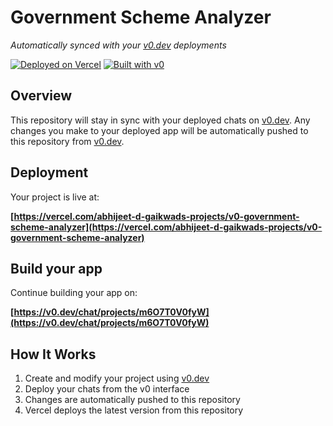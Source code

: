 # Government Scheme Analyzer

*Automatically synced with your [v0.dev](https://v0.dev) deployments*

[![Deployed on Vercel](https://img.shields.io/badge/Deployed%20on-Vercel-black?style=for-the-badge&logo=vercel)](https://vercel.com/abhijeet-d-gaikwads-projects/v0-government-scheme-analyzer)
[![Built with v0](https://img.shields.io/badge/Built%20with-v0.dev-black?style=for-the-badge)](https://v0.dev/chat/projects/m6O7T0V0fyW)

## Overview

This repository will stay in sync with your deployed chats on [v0.dev](https://v0.dev).
Any changes you make to your deployed app will be automatically pushed to this repository from [v0.dev](https://v0.dev).

## Deployment

Your project is live at:

**[https://vercel.com/abhijeet-d-gaikwads-projects/v0-government-scheme-analyzer](https://vercel.com/abhijeet-d-gaikwads-projects/v0-government-scheme-analyzer)**

## Build your app

Continue building your app on:

**[https://v0.dev/chat/projects/m6O7T0V0fyW](https://v0.dev/chat/projects/m6O7T0V0fyW)**

## How It Works

1. Create and modify your project using [v0.dev](https://v0.dev)
2. Deploy your chats from the v0 interface
3. Changes are automatically pushed to this repository
4. Vercel deploys the latest version from this repository
